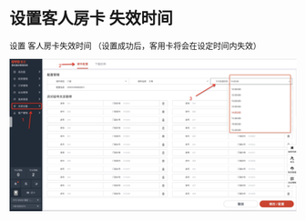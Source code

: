 # 设置客人房卡 失效时间

设置 客人房卡失效时间  （设置成功后，客用卡将会在设定时间内失效）

![](../../../.gitbook/assets/image%20%28846%29.png)

